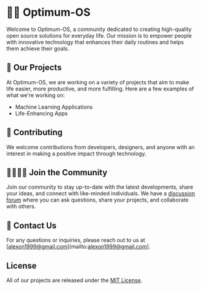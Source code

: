 # 🙋‍♀️ Optimum-OS

Welcome to Optimum-OS, a community dedicated to creating high-quality open source solutions for everyday life. Our mission is to empower people with innovative technology that enhances their daily routines and helps them achieve their goals.

## 💪 Our Projects

At Optimum-OS, we are working on a variety of projects that aim to make life easier, more productive, and more fulfilling. Here are a few examples of what we're working on:

- Machine Learning Applications
- Life-Enhancing Apps

## 🌈 Contributing

We welcome contributions from developers, designers, and anyone with an interest in making a positive impact through technology.

## 👨‍👩‍👧‍👧 Join the Community

Join our community to stay up-to-date with the latest developments, share your ideas, and connect with like-minded individuals. We have a [discussion forum](https://optimum-os.discourse.group/) where you can ask questions, share your projects, and collaborate with others.

## 👫 Contact Us

For any questions or inquiries, please reach out to us at [alexon1999@gmail.com](mailto:alexon1999@gmail.com].

## License

All of our projects are released under the [MIT License](LICENSE).
